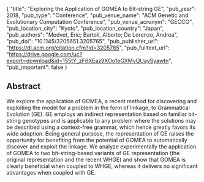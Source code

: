 {
  "title": "Exploring the Application of GOMEA to Bit-string GE",
  "pub_year": 2018,
  "pub_type": "Conference",
  "pub_venue_name": "ACM Genetic and Evolutionary Computation Conference",
  "pub_venue_acronym": "GECCO",
  "pub_location_city": "Kyoto",
  "pub_location_country": "Japan",
  "pub_authors": "Medvet, Eric; Bartoli, Alberto; De Lorenzo, Andrea",
  "pub_doi": "10.1145/3205651.3205765",
  "pub_publisher_url": "https://dl.acm.org/citation.cfm?id=3205765",
  "pub_fulltext_url": "https://drive.google.com/uc?export=download&id=155tY_zF6XEaz9XOo1eGXMvQUaySyawtn",
  "pub_important": false
}

## Abstract
We explore the application of GOMEA, a recent method for discovering and exploiting the model for a problem in the form of linkage, to Grammatical Evolution (GE). GE employs an indirect representation based on familiar bit-string genotypes and is applicable to any problem where the solutions may be described using a context-free grammar, which hence greatly favors its wide adoption. Being general purpose, the representation of GE raises the opportunity for benefiting from the potential of GOMEA to automatically discover and exploit the linkage. We analyze experimentally the application of GOMEA to two bit-string-based variants of GE representation (the original representation and the recent WHGE) and show that GOMEA is clearly beneficial when coupled to WHGE, whereas it delivers no significant advantages when coupled with GE.
